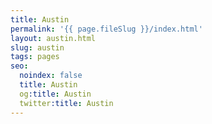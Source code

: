 ```yaml
---
title: Austin
permalink: '{{ page.fileSlug }}/index.html'
layout: austin.html
slug: austin
tags: pages
seo:
  noindex: false
  title: Austin
  og:title: Austin
  twitter:title: Austin
---
```



